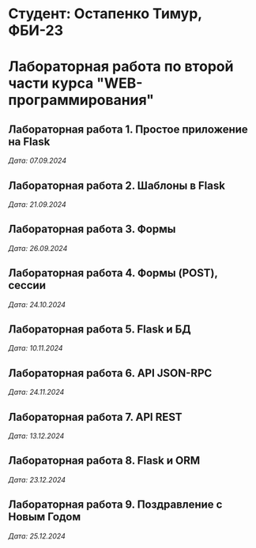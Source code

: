 # Студент: Остапенко Тимур, ФБИ-23

# Лабораторная работа по второй части курса "WEB-программирования"

## Лабораторная работа 1. Простое приложение на Flask

*Дата: 07.09.2024*

## Лабораторная работа 2. Шаблоны в Flask

*Дата: 21.09.2024*

## Лабораторная работа 3. Формы

*Дата: 26.09.2024*

## Лабораторная работа 4. Формы (POST), сессии

*Дата: 24.10.2024*

## Лабораторная работа 5. Flask и БД

*Дата: 10.11.2024*

## Лабораторная работа 6. API JSON-RPC

*Дата: 24.11.2024*

## Лабораторная работа 7. API REST

*Дата: 13.12.2024*

## Лабораторная работа 8. Flask и ORM

*Дата: 23.12.2024*

## Лабораторная работа 9. Поздравление с Новым Годом

*Дата: 25.12.2024*